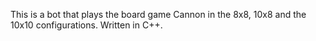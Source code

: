 This is a bot that plays the board game Cannon in the 8x8, 10x8 and the 10x10 configurations. Written in C++.
